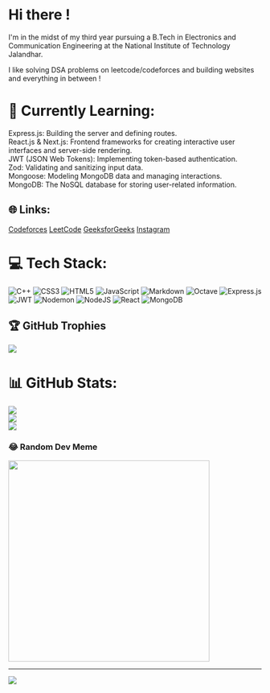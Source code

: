 # Hi there !
I'm in the midst of my third year pursuing a B.Tech in Electronics and Communication Engineering at the National Institute of Technology Jalandhar.

I like solving DSA problems on leetcode/codeforces and building websites and everything in between !

# 💫 Currently Learning:
Express.js: Building the server and defining routes.<br>React.js & Next.js: Frontend frameworks for creating interactive user interfaces and server-side rendering.<br>JWT (JSON Web Tokens): Implementing token-based authentication.<br>Zod: Validating and sanitizing input data.<br>Mongoose: Modeling MongoDB data and managing interactions.<br>MongoDB: The NoSQL database for storing user-related information.


## 🌐 Links:
[Codeforces](https://codeforces.com/profile/suzzume)
[LeetCode](https://leetcode.com/rajxsv/)
[GeeksforGeeks](https://auth.geeksforgeeks.org/user/rajessvee/?utm_source=geeksforgeeks&utm_medium=my_profile&utm_campaign=auth_user)
[Instagram](https://instagram.com/rajxsv) 


# 💻 Tech Stack:
![C++](https://img.shields.io/badge/c++-%2300599C.svg?style=for-the-badge&logo=c%2B%2B&logoColor=white) ![CSS3](https://img.shields.io/badge/css3-%231572B6.svg?style=for-the-badge&logo=css3&logoColor=white) ![HTML5](https://img.shields.io/badge/html5-%23E34F26.svg?style=for-the-badge&logo=html5&logoColor=white) ![JavaScript](https://img.shields.io/badge/javascript-%23323330.svg?style=for-the-badge&logo=javascript&logoColor=%23F7DF1E) ![Markdown](https://img.shields.io/badge/markdown-%23000000.svg?style=for-the-badge&logo=markdown&logoColor=white) ![Octave](https://img.shields.io/badge/OCTAVE-darkblue?style=for-the-badge&logo=octave&logoColor=fcd683) ![Express.js](https://img.shields.io/badge/express.js-%23404d59.svg?style=for-the-badge&logo=express&logoColor=%2361DAFB) ![JWT](https://img.shields.io/badge/JWT-black?style=for-the-badge&logo=JSON%20web%20tokens) ![Nodemon](https://img.shields.io/badge/NODEMON-%23323330.svg?style=for-the-badge&logo=nodemon&logoColor=%BBDEAD) ![NodeJS](https://img.shields.io/badge/node.js-6DA55F?style=for-the-badge&logo=node.js&logoColor=white) ![React](https://img.shields.io/badge/react-%2320232a.svg?style=for-the-badge&logo=react&logoColor=%2361DAFB) ![MongoDB](https://img.shields.io/badge/MongoDB-%234ea94b.svg?style=for-the-badge&logo=mongodb&logoColor=white)
## 🏆 GitHub Trophies
![](https://github-profile-trophy.vercel.app/?username=rajxsv&theme=radical&no-frame=false&no-bg=true&margin-w=4)

# 📊 GitHub Stats:
![](https://github-readme-stats.vercel.app/api?username=rajxsv&theme=dark&hide_border=false&include_all_commits=true&count_private=true)<br/>
![](https://github-readme-streak-stats.herokuapp.com/?user=rajxsv&theme=dark&hide_border=false)<br/>
![](https://github-readme-stats.vercel.app/api/top-langs/?username=rajxsv&theme=dark&hide_border=false&include_all_commits=true&count_private=true&layout=compact)

### 😂 Random Dev Meme
<img src='https://randommeme-five.vercel.app/' style="height: 400px;"/>

---
[![](https://visitcount.itsvg.in/api?id=rajxsv&icon=0&color=0)](https://visitcount.itsvg.in)

<!-- Proudly created with GPRM ( https://gprm.itsvg.in ) -->
